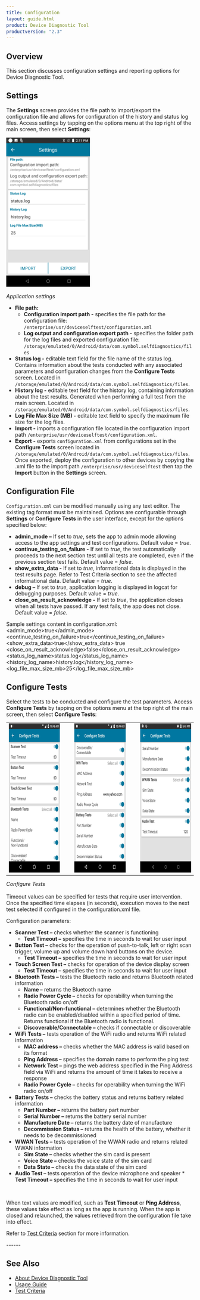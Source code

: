 ```yaml
---
title: Configuration
layout: guide.html
product: Device Diagnostic Tool
productversion: "2.3"
---
```


## Overview

This section discusses configuration settings and reporting options for Device Diagnostic Tool.

## Settings

The **Settings** screen provides the file path to import/export the configuration file and allows for configuration of the history and status log files. Access settings by tapping on the options menu at the top right of the main screen, then select **Settings**:

<img style="height:400px" src="settings.png"/>

_Application settings_
<br />

- **File path:**
  - **Configuration import path -** specifies the file path for the configuration file: `/enterprise/usr/deviceselftest/configuration.xml`
  - **Log output and configuration export path -** specifies the folder path for the log files and exported configuration file: `/storage/emulated/0/Android/data/com.symbol.selfdiagnostics/files`
- **Status log -** editable text field for the file name of the status log. Contains information about the tests conducted with any associated parameters and configuration changes from the **Configure Tests** screen. Located in `/storage/emulated/0/Android/data/com.symbol.selfdiagnostics/files`.
- **History log -** editable text field for the history log, containing information about the test results. Generated when performing a full test from the main screen. Located in `/storage/emulated/0/Android/data/com.symbol.selfdiagnostics/files`.
- **Log File Max Size (MB) -** editable text field to specify the maximum file size for the log files.
- **Import -** imports a configuration file located in the configuration import path `/enterprise/usr/deviceselftest/configuration.xml`.
- **Export -** exports `configuration.xml` from configurations set in the **Configure Tests** screen located in `/storage/emulated/0/Android/data/com.symbol.selfdiagnostics/files`. Once exported, deploy the configuration to other devices by copying the .xml file to the import path `/enterprise/usr/deviceselftest` then tap the **Import** button in the **Settings** screen.

## Configuration File

`Configuration.xml` can be modified manually using any text editor. The existing tag format must be maintained. Options are configurable through **Settings** or **Configure Tests** in the user interface, except for the options specified below:

- **admin_mode –** If set to _true_, sets the app to admin mode allowing access to the app settings and test configurations. Default value = _true_.
- **continue_testing_on_failure -** If set to _true_, the test automatically proceeds to the next section test until all tests are completed, even if the previous section test fails. Default value = _false_.
- **show_extra_data -** If set to _true_, informational data is displayed in the test results page. Refer to Test Criteria section to see the affected informational data. Default value = _true_.
- **debug –** If set to _true_, application logging is displayed in logcat for debugging purposes. Default value = _true_.
- **close_on_result_acknowledge -** If set to _true_, the application closes when all tests have passed. If any test fails, the app does not close. Default value = _false_.

Sample settings content in configuration.xml:
<settings>
<admin_mode>true</admin_mode>
<continue_testing_on_failure>true</continue_testing_on_failure>
<show_extra_data>true</show_extra_data>
<debug>true</debug>
<close_on_result_acknowledge>false</close_on_result_acknowledge>
<status_log_name>status.log</status_log_name>
<history_log_name>history.log</history_log_name>
<log_file_max_size_mb>25</log_file_max_size_mb>
</settings>

## Configure Tests

Select the tests to be conducted and configure the test parameters. Access **Configure Tests** by tapping on the options menu at the top right of the main screen, then select **Configure Tests**:

<table>
 <tr>
     <td><img style="height:400px" src="configure-1.jpg"/></td>
     <td>&nbsp;&nbsp;&nbsp;</td>
     <td><img style="height:400px" src="configure-2.jpg"/></td>
     <td>&nbsp;&nbsp;&nbsp;</td>
     <td><img style="height:400px" src="configure-3.jpg"/></td>
 </tr>
</table>

_Configure Tests_
<br />
<br />
Timeout values can be specified for tests that require user intervention. Once the specified time elapses (in seconds), execution moves to the next test selected if configured in the configuration.xml file.

Configuration parameters:

- **Scanner Test –** checks whether the scanner is functioning
  - **Test Timeout –** specifies the time in seconds to wait for user input
- **Button Test –** checks for the operation of push-to-talk, left or right scan trigger, volume up and volume down hard buttons on the device.
  - **Test Timeout –** specifies the time in seconds to wait for user input
- **Touch Screen Test –** checks for operation of the device display screen
  - **Test Timeout –** specifies the time in seconds to wait for user input
- **Bluetooth Tests –** tests the Bluetooth radio and returns Bluetooth related information
  - **Name –** returns the Bluetooth name
  - **Radio Power Cycle –** checks for operability when turning the Bluetooth radio on/off
  - **Functional/Non-functional –** determines whether the Bluetooth radio can be enabled/disabled within a specified period of time. Returns functional if the Bluetooth radio is functional.
  - **Discoverable/Connectable –** checks if connectable or discoverable
- **WiFi Tests –** tests operation of the WiFi radio and returns WiFi related information
  - **MAC address –** checks whether the MAC address is valid based on its format
  - **Ping Address –** specifies the domain name to perform the ping test
  - **Network Test –** pings the web address specified in the Ping Address field via WiFi and returns the amount of time it takes to receive a response
  - **Radio Power Cycle –** checks for operability when turning the WiFi radio on/off
- **Battery Tests –** checks the battery status and returns battery related information
  - **Part Number –** returns the battery part number
  - **Serial Number –** returns the battery serial number
  - **Manufacture Date –** returns the battery date of manufacture
  - **Decommission Status –** returns the health of the battery, whether it needs to be decommissioned
- **WWAN Tests –** tests operation of the WWAN radio and returns related WWAN information
  - **Sim State –** checks whether the sim card is present
  - **Voice State –** checks the voice state of the sim card
  - **Data State –** checks the data state of the sim card
- **Audio Test –** tests operation of the device microphone and speaker \* **Test Timeout –** specifies the time in seconds to wait for user input
<br>
<p>When text values are modified, such as <b>Test Timeout</b> or <b>Ping Address</b>, these values take effect as long as the app is running. When the app is closed and relaunched, the values retrieved from the configuration file take into effect.</p>

<p>Refer to <a href="../criteria">Test Criteria</a> section for more information.</p>
<!-- -->
------

## See Also

- [About Device Diagnostic Tool](../about)
- [Usage Guide](../usage)
- [Test Criteria](../criteria)
